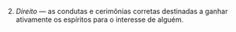 ﻿2. *Direito  —* as condutas e cerimônias corretas destinadas a ganhar ativamente os espíritos para o interesse de alguém.
